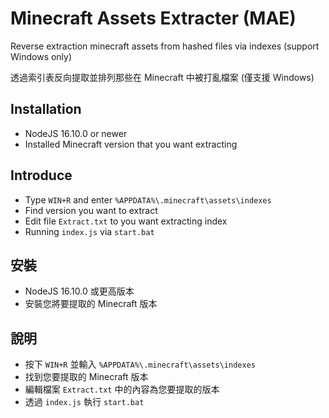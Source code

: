 # Minecraft Assets Extracter (MAE)
Reverse extraction minecraft assets from hashed files via indexes (support Windows only)

透過索引表反向提取並排列那些在 Minecraft 中被打亂檔案 (僅支援 Windows)

## Installation
* NodeJS 16.10.0 or newer
* Installed Minecraft version that you want extracting

## Introduce
* Type `WIN+R` and enter `%APPDATA%\.minecraft\assets\indexes`
* Find version you want to extract
* Edit file `Extract.txt` to you want extracting index
* Running `index.js` via `start.bat`

## 安裝
* NodeJS 16.10.0 或更高版本
* 安裝您將要提取的 Minecraft 版本

## 說明
* 按下 `WIN+R` 並輸入 `%APPDATA%\.minecraft\assets\indexes`
* 找到您要提取的 Minecraft 版本
* 編輯檔案 `Extract.txt` 中的內容為您要提取的版本
* 透過 `index.js` 執行 `start.bat`
